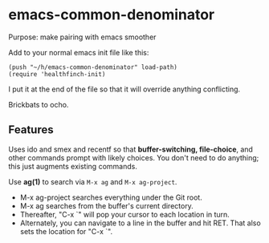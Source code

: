 # emacs-common-denominator
Purpose: make pairing with emacs smoother

Add to your normal emacs init file like this:

```elisp
(push "~/h/emacs-common-denominator" load-path)
(require 'healthfinch-init)
```

I put it at the end of the file so that it will override anything conflicting.

Brickbats to ocho.

## Features

Uses ido and smex and recentf so that **buffer-switching, file-choice**, and other commands prompt
with likely choices. You don't need to do anything; this just augments existing
commands.

Use **ag(1)** to search via `M-x ag` and `M-x ag-project`.

*  M-x ag-project searches everything under the Git root.
*  M-x ag searches from the buffer's current directory.
*  Thereafter, "C-x `" will pop your cursor to each location in turn.
*  Alternately, you can navigate to a line in the buffer and hit RET. 
   That also sets the location for "C-x `".

